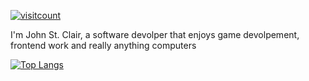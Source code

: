 [![visitcount](https://visitcount.itsvg.in/api?id=johnstclair&label=Profile%20Views&color=1&icon=6&pretty=true)](https://visitcount.itsvg.in)

I'm John St. Clair, a software devolper that enjoys game devolpement, frontend work and really anything computers

[![Top Langs](https://github-readme-stats.vercel.app/api/top-langs/?username=johnstclair&theme=dark)](https://github.com/anuraghazra/github-readme-stats)
